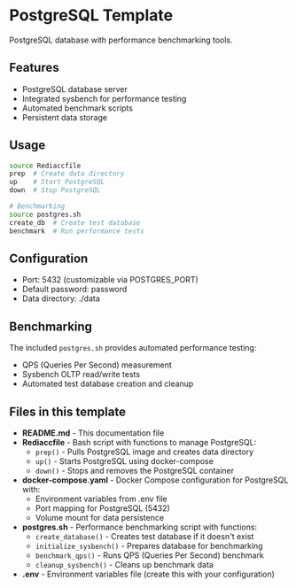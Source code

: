 # PostgreSQL Template

PostgreSQL database with performance benchmarking tools.

## Features
- PostgreSQL database server
- Integrated sysbench for performance testing
- Automated benchmark scripts
- Persistent data storage

## Usage
```bash
source Rediaccfile
prep  # Create data directory
up    # Start PostgreSQL
down  # Stop PostgreSQL

# Benchmarking
source postgres.sh
create_db  # Create test database
benchmark  # Run performance tests
```

## Configuration
- Port: 5432 (customizable via POSTGRES_PORT)
- Default password: password
- Data directory: ./data

## Benchmarking
The included `postgres.sh` provides automated performance testing:
- QPS (Queries Per Second) measurement
- Sysbench OLTP read/write tests
- Automated test database creation and cleanup

## Files in this template

- **README.md** - This documentation file
- **Rediaccfile** - Bash script with functions to manage PostgreSQL:
  - `prep()` - Pulls PostgreSQL image and creates data directory
  - `up()` - Starts PostgreSQL using docker-compose
  - `down()` - Stops and removes the PostgreSQL container
- **docker-compose.yaml** - Docker Compose configuration for PostgreSQL with:
  - Environment variables from .env file
  - Port mapping for PostgreSQL (5432)
  - Volume mount for data persistence
- **postgres.sh** - Performance benchmarking script with functions:
  - `create_database()` - Creates test database if it doesn't exist
  - `initialize_sysbench()` - Prepares database for benchmarking
  - `benchmark_qps()` - Runs QPS (Queries Per Second) benchmark
  - `cleanup_sysbench()` - Cleans up benchmark data
- **.env** - Environment variables file (create this with your configuration)